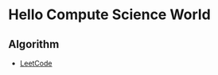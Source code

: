 # Hello Compute Science World

## Algorithm

- [LeetCode](https://qwfand.github.io/Blogs/#/algorithm/leetcode/LeetCode目录)

